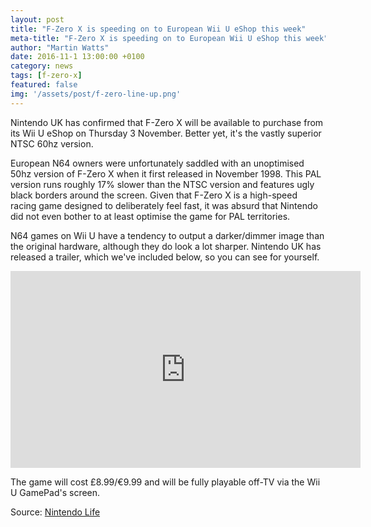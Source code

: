 ```yaml
---
layout: post
title: "F-Zero X is speeding on to European Wii U eShop this week"
meta-title: "F-Zero X is speeding on to European Wii U eShop this week"
author: "Martin Watts"
date: 2016-11-1 13:00:00 +0100
category: news
tags: [f-zero-x]
featured: false
img: '/assets/post/f-zero-line-up.png'
---
```

Nintendo UK has confirmed that F-Zero X will be available to purchase from its Wii U eShop on Thursday 3 November. Better yet, it's the vastly superior NTSC 60hz version.

European N64 owners were unfortunately saddled with an unoptimised 50hz version of F-Zero X when it first released in November 1998. This PAL version runs roughly 17% slower than the NTSC version and features ugly black borders around the screen. Given that F-Zero X is a high-speed racing game designed to deliberately feel fast, it was absurd that Nintendo did not even bother to at least optimise the game for PAL territories.

N64 games on Wii U have a tendency to output a darker/dimmer image than the original hardware, although they do look a lot sharper. Nintendo UK has released a trailer, which we've included below, so you can see for yourself.

<iframe width="560" height="315" src="https://www.youtube.com/embed/a6G-gYZtlwg" frameborder="0" allowfullscreen></iframe>

The game will cost £8.99/€9.99 and will be fully playable off-TV via the Wii U GamePad's screen.

Source: [Nintendo Life]("http://www.nintendolife.com/news/2016/10/nintendo_confirms_that_upcoming_european_release_of_f-zero_x_is_the_60hz_version")
